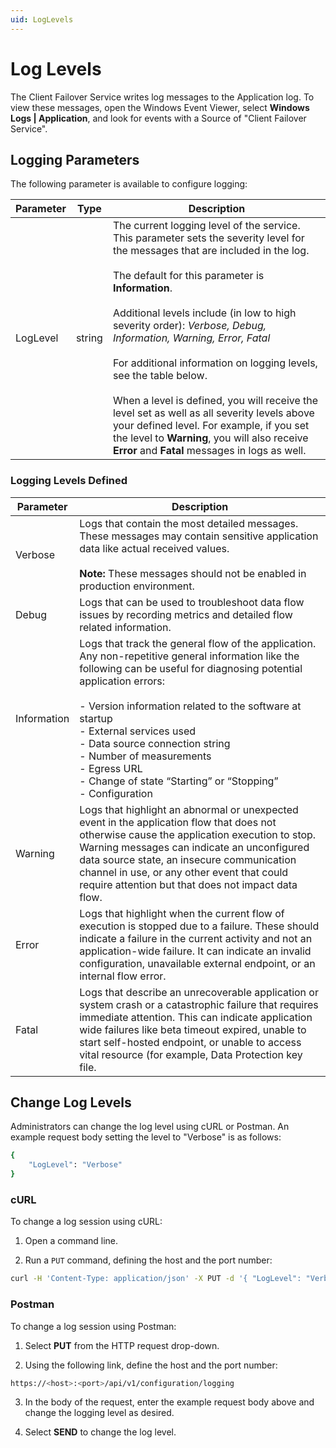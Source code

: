 ```yaml
---
uid: LogLevels
---
```


# Log Levels

The Client Failover Service writes log messages to the Application log. To view these messages, open the Windows Event Viewer, select **Windows Logs | Application**, and look for events with a Source of "Client Failover Service". 

## Logging Parameters

The following parameter is available to configure logging:

| Parameter                 |  Type     | Description                                                  |
| ------------------------- | --------- | ------------------------------------------------------------ |
| LogLevel                   | string    | The current logging level of the service. This parameter sets the severity level for the messages that are included in the log. <br><br> The default for this parameter is **Information**. <br><br> Additional levels include (in low to high severity order): *Verbose, Debug, Information, Warning, Error, Fatal* <br><br> For additional information on logging levels, see the table below. <br><br> When a level is defined, you will receive the level set as well as all severity levels above your defined level. For example, if you set the level to **Warning**, you will also receive **Error** and **Fatal** messages in logs as well.|

### Logging Levels Defined

| Parameter                 | Description                                                  |
| ------------------------- | ------------------------------------------------------------ |
| Verbose                    | Logs that contain the most detailed messages. These messages may contain sensitive application data like actual received values. <br><br> **Note:** These messages should not be enabled in production environment. |
| Debug                     | Logs that can be used to troubleshoot data flow issues by recording metrics and detailed flow related information. |
| Information               | Logs that track the general flow of the application. Any non-repetitive general information like the following can be useful for diagnosing potential application errors: <br><br> - Version information related to the software at startup <br> - External services used <br> - Data source connection string <br> - Number of measurements <br> - Egress URL <br> - Change of state “Starting” or “Stopping” <br> - Configuration |
| Warning                   | Logs that highlight an abnormal or unexpected event in the application flow that does not otherwise cause the application execution to stop. Warning messages can indicate an unconfigured data source state, an insecure communication channel in use, or any other event that could require attention but that does not impact data flow. |
| Error                     | Logs that highlight when the current flow of execution is stopped due to a failure. These should indicate a failure in the current activity and not an application-wide failure. It can indicate an invalid configuration, unavailable external endpoint, or an internal flow error. |
| Fatal                     | Logs that describe an unrecoverable application or system crash or a catastrophic failure that requires immediate attention. This can indicate application wide failures like beta timeout expired, unable to start self-hosted endpoint, or unable to access vital resource (for example, Data Protection key file. |

## Change Log Levels

Administrators can change the log level using cURL or Postman.  An example request body setting the level to "Verbose" is as follows:
```bash
{
    "LogLevel": "Verbose"
}
```

### cURL

To change a log session using cURL:

1. Open a command line.

2. Run a `PUT` command, defining the host and the port number:

```bash
curl -H 'Content-Type: application/json' -X PUT -d '{ "LogLevel": "Verbose" }' "https://<host>:<port>/api/v1/configuration/logging"
```
     
### Postman

To change a log session using Postman:

1. Select **PUT** from the HTTP request drop-down.

2. Using the following link, define the host and the port number:

```bash
https://<host>:<port>/api/v1/configuration/logging
```

3. In the body of the request, enter the example request body above and change the logging level as desired.

4. Select **SEND** to change the log level. 
